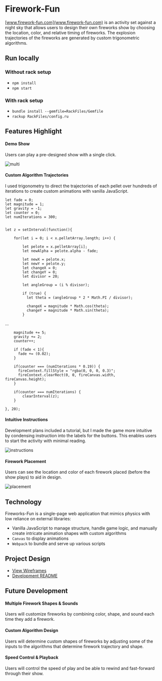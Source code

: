 # Firework-Fun

[www.firework-fun.com](www.firework-fun.com) is an activity set against a night sky that allows users to design their own fireworks show by choosing the location, color, and relative timing of fireworks.  The explosion trajectories of the fireworks are generated by custom trigonometric algorithms.

## Run locally

### Without rack setup
- `npm install`
- `npm start`

### With rack setup
- `bundle install --gemfile=RackFiles/Gemfile`
- `rackup RackFiles/config.ru`

## Features Highlight

#### Demo Show
Users can play a pre-designed show with a single click.

![multi](https://res.cloudinary.com/dckkkjkuz/image/upload/v1503688537/fireworks/firework_starburst_cropped.jpg)

#### Custom Algorithm Trajectories
I used trigonometry to direct the trajectories of each pellet over hundreds of iterations to create custom animations with vanilla JavaScript.

```
let fade = 0;
let magnitude = 1;
let gravity = -1;
let counter = 0;
let numIterations = 300;


let z = setInterval(function(){

    for(let i = 0; i < x.pelletArray.length; i++) {

        let pelote = x.pelletArray[i];
        let newAlpha = pelote.alpha - fade;

        let newX = pelote.x;
        let newY = pelote.y;
        let changeX = 0;
        let changeY = 0;
        let divisor = 20;

        let angleGroup = (i % divisor);  

        if (true) {
          let theta = (angleGroup * 2 * Math.PI / divisor);

          changeX = magnitude * Math.cos(theta);
          changeY = magnitude * Math.sin(theta);
        }
```
...

```
    magnitude += 5;
    gravity += 2;
    counter++;

    if (fade < 1){
      fade += (0.02);
    }

    if(counter === (numIterations * 0.19)) {
      fireContext.fillStyle = "rgba(0, 0, 0, 0.3)";
      fireContext.clearRect(0, 0, fireCanvas.width, fireCanvas.height);
    }

    if(counter === numIterations) {
        clearInterval(z);
    }

}, 20);

```

#### Intuitive Instructions
Development plans included a tutorial, but I made the game more intuitive by condensing instruction into the labels for the buttons. This enables users to start the activity with minimal reading.

![instructions](https://res.cloudinary.com/dckkkjkuz/image/upload/v1501871351/fireworks/instructions.png)

#### Firework Placement
Users can see the location and color of each firework placed (before the show plays) to aid in design.

![placement](https://res.cloudinary.com/dckkkjkuz/image/upload/v1501871093/fireworks/placement.png)

## Technology

Fireworks-Fun is a single-page web application that mimics physics with low reliance on external libraries:

- Vanilla JavaScript to manage structure, handle game logic, and manually create intricate animation shapes with custom algorithms
- `Canvas` to display animations
- `Webpack` to bundle and serve up various scripts

## Project Design

- [View Wireframes][wireframes]
- [Development README][READMEdev]

[wireframes]: development/wireframes
[READMEdev]: development/README.md

## Future Development

#### Multiple Firework Shapes & Sounds
Users will customize fireworks by combining color, shape, and sound each time they add a firework.

#### Custom Algorithm Design
Users will determine custom shapes of fireworks by adjusting some of the inputs to the algorithms that determine firework trajectory and shape.

#### Speed Control & Playback
Users will control the speed of play and be able to rewind and fast-forward through their show.
